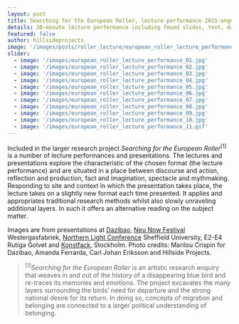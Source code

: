 ```yaml
---
layout: post
title: Searching for the European Roller, lecture performance 2015-ongoing
details: 30-minute lecture performance including found slides, text, drawing, risographs, bird bones, map, video, text, music, speakers, microphone and sound.
featured: false
author: hillsideprojects
image: '/images/posts/roller_lecture/european_roller_lecture_performance_05.jpg'
slider:
  - image: '/images/european_roller_lecture_performance_01.jpg'
  - image: '/images/european_roller_lecture_performance_02.jpg'
  - image: '/images/european_roller_lecture_performance_03.jpg'
  - image: '/images/european_roller_lecture_performance_04.jpg'
  - image: '/images/european_roller_lecture_performance_05.jpg'
  - image: '/images/european_roller_lecture_performance_06.jpg'
  - image: '/images/european_roller_lecture_performance_07.jpg'
  - image: '/images/european_roller_lecture_performance_08.jpg'
  - image: '/images/european_roller_lecture_performance_09.jpg'
  - image: '/images/european_roller_lecture_performance_10.jpg'
  - image: '/images/european_roller_lecture_performance_11.gif'
---
```


Included in the larger research project _Searching for the European Roller_<sup>[1]</sup> is a number of lecture performances and presentations. The lectures and presentations explore the characteristic of the chosen format (the lecture performance) and are situated in a place between discourse and action, reflection and production, fact and imagination, spectacle and mythmaking. Responding to site and context in which the presentation takes place, the lecture takes on a slightly new format each time presented. It applies and appropriates traditional research methods whilst also slowly unraveling additional layers. In such it offers an alternative reading on the subject matter.

Images are from presentations at <a href="https://dazibao.art/" target="blank">Dazibao</a>, <a href="http://www.neunow.eu/" target="blank">Neu Now Festival</a> Westergasfabriek, <a href="https://northernlight2016.wordpress.com/" target="blank">Northern Light Conference</a> Sheffield University, E2-E4 Rutiga Golvet and <a href="https://www.konstfack.se/en/" target="blank">Konstfack</a>, Stockholm.
Photo credits: Marilou Crispin for Dazibao, Amanda Ferrarda, Carl Johan Eriksson and Hillside Projects.

> <sup>[1]</sup>_Searching for the European Roller_ is an artistic research enquiry that weaves in and out of the history of a disappearing blue bird and re-traces its memories and emotions. The project excavates the many layers surrounding the birds’ need for departure and the strong national desire for its return. In doing so, concepts of migration and belonging are connected to a larger political understanding of belonging.
